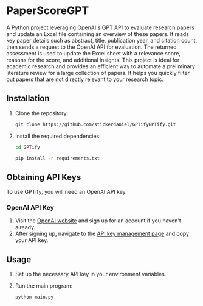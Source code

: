 # PaperScoreGPT

A Python project leveraging OpenAI's GPT API to evaluate research papers and update an Excel file containing an overview of these papers. It reads key paper details such as abstract, title, publication year, and citation count, then sends a request to the OpenAI API for evaluation. The returned assessment is used to update the Excel sheet with a relevance score, reasons for the score, and additional insights. This project is ideal for academic research and provides an efficient way to automate a preliminary literature review for a large collection of papers. It helps you quickly filter out papers that are not directly relevant to your research topic.

## Installation

1. Clone the repository:

   ```bash
   git clone https://github.com/stickerdaniel/GPTifyGPTify.git
   ```

3. Install the required dependencies:

   ```bash
   cd GPTify
   ```
   ```bash
   pip install -r requirements.txt
   ```

## Obtaining API Keys

To use GPTify, you will need an OpenAI API key.

### OpenAI API Key

1. Visit the [OpenAI website](https://www.openai.com/) and sign up for an account if you haven't already.
2. After signing up, navigate to the [API key management page](https://platform.openai.com/signup) and copy your API key.

## Usage

1. Set up the necessary API key in your environment variables.

2. Run the main program:
   ```bash
   python main.py
   ```
